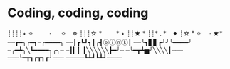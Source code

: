 # Coding, coding, coding 
┊┊┊┊⋆ ✧　 　 · 　 ✧　✵
┊┊┊☆ *　　 * ⋆
┊┊★ *
┊┊* . *　✦
┊☆ ° ✧　 ·
★*
┈┈┏━╮╭━┓┈╭━━━━╮
┈┈┃┏┗┛┓┃╭┫ⓞⓘⓝⓚ┃
┈┈╰┓▋▋┏╯╯╰━━━━╯
┈╭━┻╮╲┗━━━━╮╭╮┈
┈┃▎▎┃╲╲╲╲╲╲┣━╯┈
┈╰━┳┻▅╯╲╲╲╲┃┈┈┈
┈┈┈╰━┳┓┏┳┓┏╯┈┈┈
┈┈┈┈┈┗┻┛┗┻┛┈┈┈┈
